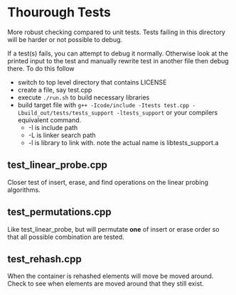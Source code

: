 # Thourough Tests

More robust checking compared to unit tests. Tests failing in this directory will be harder or not possible to debug. 

If a test(s) fails, you can attempt to debug it normally. Otherwise look at the printed input to the test and manually rewrite test in another file then debug there. To do this follow

* switch to top level directory that contains LICENSE
* create a file, say test.cpp
* execute `./run.sh` to build necessary libraries
* build target file with `g++ -Icode/include -Itests test.cpp -Lbuild_out/tests/tests_support -ltests_support` or your compilers equivalent command.
    * -I is include path
    * -L is linker search path
    * -l is library to link with. note the actual name is libtests_support.a

## test_linear_probe.cpp

Closer test of insert, erase, and find operations on the linear probing algorithms.

## test_permutations.cpp

Like test_linear_probe, but will permutate **one** of insert or erase order so that all possible combination are tested.

## test_rehash.cpp

When the container is rehashed elements will move be moved around. Check to see when elements are moved around that they still exist.
